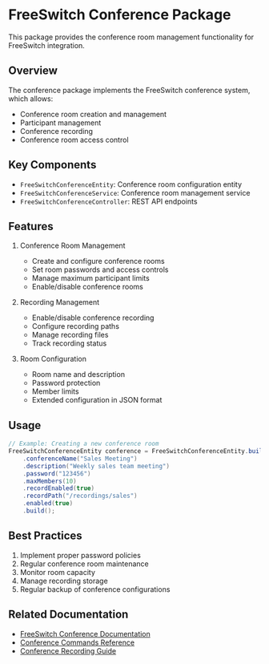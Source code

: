 # FreeSwitch Conference Package

This package provides the conference room management functionality for FreeSwitch integration.

## Overview

The conference package implements the FreeSwitch conference system, which allows:

- Conference room creation and management
- Participant management
- Conference recording
- Conference room access control

## Key Components

- `FreeSwitchConferenceEntity`: Conference room configuration entity
- `FreeSwitchConferenceService`: Conference room management service
- `FreeSwitchConferenceController`: REST API endpoints

## Features

1. Conference Room Management
   - Create and configure conference rooms
   - Set room passwords and access controls
   - Manage maximum participant limits
   - Enable/disable conference rooms

2. Recording Management
   - Enable/disable conference recording
   - Configure recording paths
   - Manage recording files
   - Track recording status

3. Room Configuration
   - Room name and description
   - Password protection
   - Member limits
   - Extended configuration in JSON format

## Usage

```java
// Example: Creating a new conference room
FreeSwitchConferenceEntity conference = FreeSwitchConferenceEntity.builder()
    .conferenceName("Sales Meeting")
    .description("Weekly sales team meeting")
    .password("123456")
    .maxMembers(10)
    .recordEnabled(true)
    .recordPath("/recordings/sales")
    .enabled(true)
    .build();
```

## Best Practices

1. Implement proper password policies
2. Regular conference room maintenance
3. Monitor room capacity
4. Manage recording storage
5. Regular backup of conference configurations

## Related Documentation

- [FreeSwitch Conference Documentation](https://freeswitch.org/confluence/display/FREESWITCH/Conference)
- [Conference Commands Reference](https://freeswitch.org/confluence/display/FREESWITCH/Conference+Commands)
- [Conference Recording Guide](https://freeswitch.org/confluence/display/FREESWITCH/Conference+Recording)
